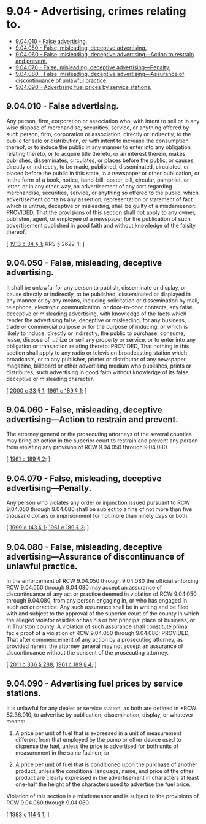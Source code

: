 # 9.04 - Advertising, crimes relating to.
* [9.04.010 - False advertising.](#904010---false-advertising)
* [9.04.050 - False, misleading, deceptive advertising.](#904050---false-misleading-deceptive-advertising)
* [9.04.060 - False, misleading, deceptive advertising—Action to restrain and prevent.](#904060---false-misleading-deceptive-advertisingaction-to-restrain-and-prevent)
* [9.04.070 - False, misleading, deceptive advertising—Penalty.](#904070---false-misleading-deceptive-advertisingpenalty)
* [9.04.080 - False, misleading, deceptive advertising—Assurance of discontinuance of unlawful practice.](#904080---false-misleading-deceptive-advertisingassurance-of-discontinuance-of-unlawful-practice)
* [9.04.090 - Advertising fuel prices by service stations.](#904090---advertising-fuel-prices-by-service-stations)
## 9.04.010 - False advertising.
Any person, firm, corporation or association who, with intent to sell or in any wise dispose of merchandise, securities, service, or anything offered by such person, firm, corporation or association, directly or indirectly, to the public for sale or distribution, or with intent to increase the consumption thereof, or to induce the public in any manner to enter into any obligation relating thereto, or to acquire title thereto, or an interest therein, makes, publishes, disseminates, circulates, or places before the public, or causes, directly or indirectly, to be made, published, disseminated, circulated, or placed before the public in this state, in a newspaper or other publication, or in the form of a book, notice, hand-bill, poster, bill, circular, pamphlet, or letter, or in any other way, an advertisement of any sort regarding merchandise, securities, service, or anything so offered to the public, which advertisement contains any assertion, representation or statement of fact which is untrue, deceptive or misleading, shall be guilty of a misdemeanor: PROVIDED, That the provisions of this section shall not apply to any owner, publisher, agent, or employee of a newspaper for the publication of such advertisement published in good faith and without knowledge of the falsity thereof.

\[ [1913 c 34 § 1](https://leg.wa.gov/CodeReviser/documents/sessionlaw/1913c34.pdf?cite=1913%20c%2034%20§%201); RRS § 2622-1; \]

## 9.04.050 - False, misleading, deceptive advertising.
It shall be unlawful for any person to publish, disseminate or display, or cause directly or indirectly, to be published, disseminated or displayed in any manner or by any means, including solicitation or dissemination by mail, telephone, electronic communication, or door-to-door contacts, any false, deceptive or misleading advertising, with knowledge of the facts which render the advertising false, deceptive or misleading, for any business, trade or commercial purpose or for the purpose of inducing, or which is likely to induce, directly or indirectly, the public to purchase, consume, lease, dispose of, utilize or sell any property or service, or to enter into any obligation or transaction relating thereto: PROVIDED, That nothing in this section shall apply to any radio or television broadcasting station which broadcasts, or to any publisher, printer or distributor of any newspaper, magazine, billboard or other advertising medium who publishes, prints or distributes, such advertising in good faith without knowledge of its false, deceptive or misleading character.

\[ [2000 c 33 § 1](https://lawfilesext.leg.wa.gov/biennium/1999-00/Pdf/Bills/Session%20Laws/Senate/6366.SL.pdf?cite=2000%20c%2033%20§%201); [1961 c 189 § 1](https://leg.wa.gov/CodeReviser/documents/sessionlaw/1961c189.pdf?cite=1961%20c%20189%20§%201); \]

## 9.04.060 - False, misleading, deceptive advertising—Action to restrain and prevent.
The attorney general or the prosecuting attorneys of the several counties may bring an action in the superior court to restrain and prevent any person from violating any provision of RCW 9.04.050 through 9.04.080.

\[ [1961 c 189 § 2](https://leg.wa.gov/CodeReviser/documents/sessionlaw/1961c189.pdf?cite=1961%20c%20189%20§%202); \]

## 9.04.070 - False, misleading, deceptive advertising—Penalty.
Any person who violates any order or injunction issued pursuant to RCW 9.04.050 through 9.04.080 shall be subject to a fine of not more than five thousand dollars or imprisonment for not more than ninety days or both.

\[ [1999 c 143 § 1](https://lawfilesext.leg.wa.gov/biennium/1999-00/Pdf/Bills/Session%20Laws/House/1142.SL.pdf?cite=1999%20c%20143%20§%201); [1961 c 189 § 3](https://leg.wa.gov/CodeReviser/documents/sessionlaw/1961c189.pdf?cite=1961%20c%20189%20§%203); \]

## 9.04.080 - False, misleading, deceptive advertising—Assurance of discontinuance of unlawful practice.
In the enforcement of RCW 9.04.050 through 9.04.080 the official enforcing RCW 9.04.050 through 9.04.080 may accept an assurance of discontinuance of any act or practice deemed in violation of RCW 9.04.050 through 9.04.080, from any person engaging in, or who has engaged in such act or practice. Any such assurance shall be in writing and be filed with and subject to the approval of the superior court of the county in which the alleged violator resides or has his or her principal place of business, or in Thurston county. A violation of such assurance shall constitute prima facie proof of a violation of RCW 9.04.050 through 9.04.080: PROVIDED, That after commencement of any action by a prosecuting attorney, as provided herein, the attorney general may not accept an assurance of discontinuance without the consent of the prosecuting attorney.

\[ [2011 c 336 § 288](https://lawfilesext.leg.wa.gov/biennium/2011-12/Pdf/Bills/Session%20Laws/Senate/5045.SL.pdf?cite=2011%20c%20336%20§%20288); [1961 c 189 § 4](https://leg.wa.gov/CodeReviser/documents/sessionlaw/1961c189.pdf?cite=1961%20c%20189%20§%204); \]

## 9.04.090 - Advertising fuel prices by service stations.
It is unlawful for any dealer or service station, as both are defined in *RCW 82.36.010, to advertise by publication, dissemination, display, or whatever means:

1. A price per unit of fuel that is expressed in a unit of measurement different from that employed by the pump or other device used to dispense the fuel, unless the price is advertised for both units of measurement in the same fashion; or

2. A price per unit of fuel that is conditioned upon the purchase of another product, unless the conditional language, name, and price of the other product are clearly expressed in the advertisement in characters at least one-half the height of the characters used to advertise the fuel price.

Violation of this section is a misdemeanor and is subject to the provisions of RCW 9.04.060 through 9.04.080.

\[ [1983 c 114 § 1](https://leg.wa.gov/CodeReviser/documents/sessionlaw/1983c114.pdf?cite=1983%20c%20114%20§%201); \]

